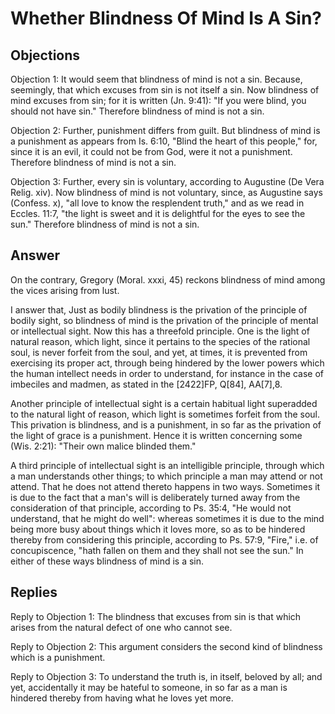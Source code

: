 # Whether Blindness Of Mind Is A Sin?

## Objections

Objection 1: It would seem that blindness of mind is not a sin. Because, seemingly, that which excuses from sin is not itself a sin. Now blindness of mind excuses from sin; for it is written (Jn. 9:41): "If you were blind, you should not have sin." Therefore blindness of mind is not a sin.

Objection 2: Further, punishment differs from guilt. But blindness of mind is a punishment as appears from Is. 6:10, "Blind the heart of this people," for, since it is an evil, it could not be from God, were it not a punishment. Therefore blindness of mind is not a sin.

Objection 3: Further, every sin is voluntary, according to Augustine (De Vera Relig. xiv). Now blindness of mind is not voluntary, since, as Augustine says (Confess. x), "all love to know the resplendent truth," and as we read in Eccles. 11:7, "the light is sweet and it is delightful for the eyes to see the sun." Therefore blindness of mind is not a sin.

## Answer

On the contrary, Gregory (Moral. xxxi, 45) reckons blindness of mind among the vices arising from lust.

I answer that, Just as bodily blindness is the privation of the principle of bodily sight, so blindness of mind is the privation of the principle of mental or intellectual sight. Now this has a threefold principle. One is the light of natural reason, which light, since it pertains to the species of the rational soul, is never forfeit from the soul, and yet, at times, it is prevented from exercising its proper act, through being hindered by the lower powers which the human intellect needs in order to understand, for instance in the case of imbeciles and madmen, as stated in the [2422]FP, Q[84], AA[7],8.

Another principle of intellectual sight is a certain habitual light superadded to the natural light of reason, which light is sometimes forfeit from the soul. This privation is blindness, and is a punishment, in so far as the privation of the light of grace is a punishment. Hence it is written concerning some (Wis. 2:21): "Their own malice blinded them."

A third principle of intellectual sight is an intelligible principle, through which a man understands other things; to which principle a man may attend or not attend. That he does not attend thereto happens in two ways. Sometimes it is due to the fact that a man's will is deliberately turned away from the consideration of that principle, according to Ps. 35:4, "He would not understand, that he might do well": whereas sometimes it is due to the mind being more busy about things which it loves more, so as to be hindered thereby from considering this principle, according to Ps. 57:9, "Fire," i.e. of concupiscence, "hath fallen on them and they shall not see the sun." In either of these ways blindness of mind is a sin.

## Replies

Reply to Objection 1: The blindness that excuses from sin is that which arises from the natural defect of one who cannot see.

Reply to Objection 2: This argument considers the second kind of blindness which is a punishment.

Reply to Objection 3: To understand the truth is, in itself, beloved by all; and yet, accidentally it may be hateful to someone, in so far as a man is hindered thereby from having what he loves yet more.